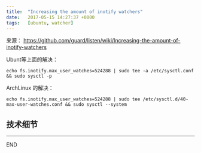 ```yaml
---
title:  "Increasing the amount of inotify watchers"
date:   2017-05-15 14:27:37 +0000
tags:   [ubuntu, watcher]
---
```

来源： https://github.com/guard/listen/wiki/Increasing-the-amount-of-inotify-watchers

Ubunt等上面的解决：

```
echo fs.inotify.max_user_watches=524288 | sudo tee -a /etc/sysctl.conf && sudo sysctl -p
```

ArchLinux 的解决：

```
echo fs.inotify.max_user_watches=524288 | sudo tee /etc/sysctl.d/40-max-user-watches.conf && sudo sysctl --system
```

## 技术细节



---
END

